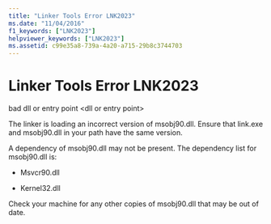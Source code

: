 ```yaml
---
title: "Linker Tools Error LNK2023"
ms.date: "11/04/2016"
f1_keywords: ["LNK2023"]
helpviewer_keywords: ["LNK2023"]
ms.assetid: c99e35a8-739a-4a20-a715-29b8c3744703
---
```

# Linker Tools Error LNK2023

bad dll or entry point \<dll or entry point>

The linker is loading an incorrect version of msobj90.dll. Ensure that link.exe and msobj90.dll in your path have the same version.

A dependency of msobj90.dll may not be present. The dependency list for msobj90.dll is:

- Msvcr90.dll

- Kernel32.dll

Check your machine for any other copies of msobj90.dll that may be out of date.